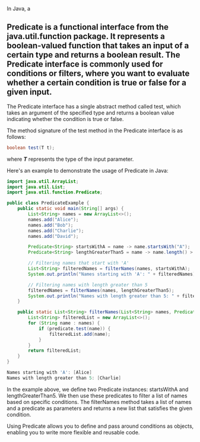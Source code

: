 In Java, a 
## Predicate is a functional interface from the java.util.function package. It represents a boolean-valued function that takes an input of a certain type and returns a boolean result. The Predicate interface is commonly used for conditions or filters, where you want to evaluate whether a certain condition is true or false for a given input.

The Predicate interface has a single abstract method called test, which takes an argument of the specified type and returns a boolean value indicating whether the condition is true or false.

The method signature of the test method in the Predicate interface is as follows:

```java
boolean test(T t);
```
where ***T*** represents the type of the input parameter.

Here's an example to demonstrate the usage of Predicate in Java:

```java
import java.util.ArrayList;
import java.util.List;
import java.util.function.Predicate;

public class PredicateExample {
    public static void main(String[] args) {
        List<String> names = new ArrayList<>();
        names.add("Alice");
        names.add("Bob");
        names.add("Charlie");
        names.add("David");

        Predicate<String> startsWithA = name -> name.startsWith("A");
        Predicate<String> lengthGreaterThan5 = name -> name.length() > 5;

        // Filtering names that start with 'A'
        List<String> filteredNames = filterNames(names, startsWithA);
        System.out.println("Names starting with 'A': " + filteredNames);

        // Filtering names with length greater than 5
        filteredNames = filterNames(names, lengthGreaterThan5);
        System.out.println("Names with length greater than 5: " + filteredNames);
    }

    public static List<String> filterNames(List<String> names, Predicate<String> predicate) {
        List<String> filteredList = new ArrayList<>();
        for (String name : names) {
            if (predicate.test(name)) {
                filteredList.add(name);
            }
        }
        return filteredList;
    }
}
```

```java 
Names starting with 'A': [Alice]
Names with length greater than 5: [Charlie]
```

In the example above, we define two Predicate instances: startsWithA and lengthGreaterThan5. We then use these predicates to filter a list of names based on specific conditions. The filterNames method takes a list of names and a predicate as parameters and returns a new list that satisfies the given condition.

Using Predicate allows you to define and pass around conditions as objects, enabling you to write more flexible and reusable code.

